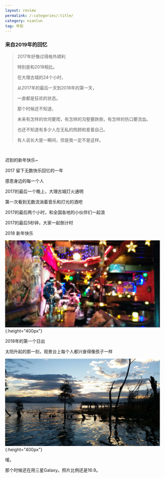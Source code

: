 ```yaml
---
layout: review
permalink: /:categories/:title/
category: nianlun
tag: 年轮
---
```


### 来自2019年的回忆

>    2017年好像过得格外顺利
>
>   特别是和2018相比。
>
>   在大理古城的24个小时，
>
>   从2017年的最后一天到2018年的第一天，
>
>   一直都是狂欢的状态。
>
>   那个时候还不知道，
>
>   未来有怎样的坎坷要爬，有怎样的沟壑要跌倒，有怎样的伤口要流血。
>
>   也还不知道有多少人在无私的照顾和爱着自己。
>
>   有人说长大是一瞬间，但是我一定不是这样。

<br/>

迟到的新年快乐~

2017 留下无数快乐回忆的一年

感恩身边的每一个人

2017的最后一个晚上，大理古城灯火通明

第一次看到无数流淌着音乐和灯光的酒吧

2017的最后两个小时，和全国各地的小伙伴们一起浪

2017的最后5秒钟，大家一起倒计时

2018 新年快乐

![](/assets/dl2.JPG){:height="400px"}

2018年的第一个日出

太阳升起的那一刻，观景台上每个人都兴奋得像孩子一样

![](/assets/dl1.JPG){:height="400px"}


嗳。

那个时候还在用三星Galaxy。照片比例还是16:9。